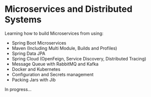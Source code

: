 # Microservices and Distributed Systems

Learning how to build Microservices from using: 
 - Spring Boot Microservices
 - Maven (Including Multi Module, Builds and Profiles)
 - Spring Data JPA
 - Spring Cloud (OpenFeign, Service Discovery, Distributed Tracing)
 - Message Queue with RabbitMQ and Kafka
 - Docker and Kubernetes
 - Configuration and Secrets management
 - Packing Jars with Jib
 
In progress...
